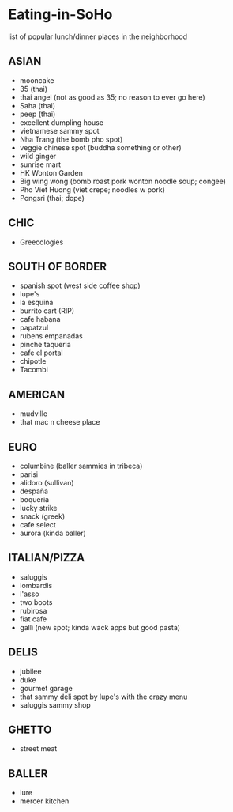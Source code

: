 Eating-in-SoHo
==============

list of popular lunch/dinner places in the neighborhood

## ASIAN
* mooncake
* 35 (thai)
* thai angel (not as good as 35; no reason to ever go here)
* Saha (thai)
* peep (thai)
* excellent dumpling house
* vietnamese sammy spot
* Nha Trang (the bomb pho spot)
* veggie chinese spot (buddha something or other)
* wild ginger
* sunrise mart
* HK Wonton Garden
* Big wing wong (bomb roast pork wonton noodle soup; congee)
* Pho Viet Huong (viet crepe; noodles w pork)
* Pongsri (thai; dope)

## CHIC
* Greecologies

## SOUTH OF BORDER
* spanish spot (west side coffee shop)
* lupe's 
* la esquina
* burrito cart (RIP)
* cafe habana
* papatzul
* rubens empanadas
* pinche taqueria
* cafe el portal
* chipotle
* Tacombi

## AMERICAN
* mudville
* that mac n cheese place

## EURO
* columbine (baller sammies in tribeca)
* parisi
* alidoro (sullivan)
* despaña
* boqueria
* lucky strike
* snack (greek)
* cafe select
* aurora (kinda baller)

## ITALIAN/PIZZA
* saluggis
* lombardis
* l'asso
* two boots
* rubirosa
* fiat cafe
* galli (new spot; kinda wack apps but good pasta)

## DELIS
* jubilee
* duke
* gourmet garage
* that sammy deli spot by lupe's with the crazy menu
* saluggis sammy shop

## GHETTO
* street meat

## BALLER
* lure
* mercer kitchen